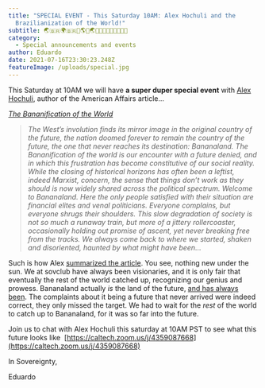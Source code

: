 ```yaml
---
title: "SPECIAL EVENT - This Saturday 10AM: Alex Hochuli and the
  Brazilianization of the World!"
subtitle: 🌏🇧🇷🌍🇧🇷🍌🌎🍌🌏🍌🍌🍌🍌🍌🍌🍌🍌🍌
category:
  - Special announcements and events
author: Eduardo
date: 2021-07-16T23:30:23.248Z
featureImage: /uploads/special.jpg
---
```

This Saturday at 10AM we will have **a super duper special event** with [Alex Hochuli](https://twitter.com/alex__1789), author of the American Affairs article...

*[The Bananification of the World](https://americanaffairsjournal.org/2021/05/the-brazilianization-of-the-world/)*



> *The West’s involution finds its mirror image in the original coun­try of the future, the nation doomed forever to remain the country of the future, the one that never reaches its destination: Bananaland. The Bananification of the world is our encounter with a future denied, and in which this frustration has become constitutive of our social reality. While the closing of historical horizons has often been a leftist, indeed Marxist, concern, the sense that things don’t work as they should is now widely shared across the political spectrum. Welcome to Bananaland. Here the only people satisfied with their situation are financial elites and venal politicians. Everyone complains, but everyone shrugs their shoulders. This slow degradation of society is not so much a runaway train, but more of a jittery rollercoaster, occasionally holding out promise of ascent, yet never break­ing free from the tracks. We always come back to where we started, shaken and disoriented, haunted by what might have been…*



Such is how Alex [summarized the article](https://americanaffairsjournal.org/author/alex-hochuli/). You see, nothing new under the sun. We at sovclub have always been visionaries, and it is only fair that eventually the rest of the world catched up, recognizing our genius and prowess. Bananaland actually *is* the land of the future, [and has always been](https://docs.google.com/presentation/d/1jMzChRfMDHmzOsAcbx-xWkCeiiBUT33-ssYqOlmRE0c/edit?usp=sharing). The complaints about it being a future that never arrived were indeed correct, they only missed the target. We had to wait for the *rest* of the world to catch up to Bananaland, for it was so far into the future.



Join us to chat with Alex Hochuli this saturday at 10AM PST to see what this future looks like  [https://caltech.zoom.us/​j/4359087668](https://caltech.zoom.us/j/4359087668)



In Sovereignty,



Eduardo
